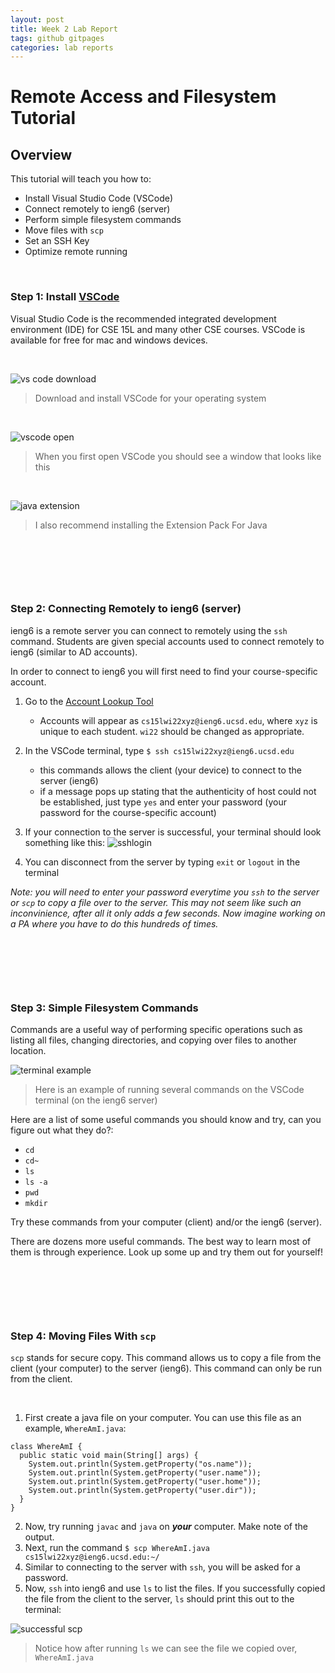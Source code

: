 ```yaml
---
layout: post
title: Week 2 Lab Report
tags: github gitpages
categories: lab reports
---
```


# Remote Access and Filesystem Tutorial

## Overview

This tutorial will teach you how to:
- Install Visual Studio Code (VSCode)
- Connect remotely to ieng6 (server)
- Perform simple filesystem commands
- Move files with `scp`
- Set an SSH Key
- Optimize remote running


<p>&nbsp;</p>

### Step 1: Install <a href="https://code.visualstudio.com/download" target="_blank">VSCode</a>
Visual Studio Code is the recommended integrated development environment (IDE) for CSE 15L and many other CSE courses. VSCode is available for free for mac and windows devices.
<p>&nbsp;</p>

![vs code download](https://bsalinassanchez.github.io/cse15l-lab-reports/images/vscode-download.png)
>Download and install VSCode for your operating system
<p>&nbsp;</p>

![vscode open](https://bsalinassanchez.github.io/cse15l-lab-reports/images/vscode-open.png)
>When you first open VSCode you should see a window that looks like this
<p>&nbsp;</p>

![java extension](https://bsalinassanchez.github.io/cse15l-lab-reports/images/java-extension.png)
>I also recommend installing the Extension Pack For Java
<p>&nbsp;</p>
<p>&nbsp;</p>
<p>&nbsp;</p>

### Step 2: Connecting Remotely to ieng6 (server)
ieng6 is a remote server you can connect to remotely using the `ssh` command. Students are given special accounts used to connect remotely to ieng6 (similar to AD accounts).

In order to connect to ieng6 you will first need to find your course-specific account.

1. Go to the <a href="https://sdacs.ucsd.edu/~icc/index.php" target="_blank">Account Lookup Tool</a>
    * Accounts will appear as `cs15lwi22xyz@ieng6.ucsd.edu`, where `xyz` is unique to each student. `wi22` should be changed as appropriate.
2. In the VSCode terminal, type `$ ssh cs15lwi22xyz@ieng6.ucsd.edu`
    * this commands allows the client (your device) to connect to the server (ieng6)
    * if a message pops up stating that the authenticity of host could not be established, just type `yes` and enter your password (your password for the course-specific account)
3. If your connection to the server is successful, your terminal should look something like this:
![sshlogin](https://bsalinassanchez.github.io/cse15l-lab-reports/images/sshlogin.png)

4. You can disconnect from the server by typing `exit` or `logout` in the terminal

*Note: you will need to enter your password everytime you `ssh` to the server or `scp` to copy a file over to the server. This may not seem like such an inconvinience, after all it only adds a few seconds. Now imagine working on a PA where you have to do this hundreds of times.*
<p>&nbsp;</p>
<p>&nbsp;</p>
<p>&nbsp;</p>

### Step 3: Simple Filesystem Commands
Commands are a useful way of performing specific operations such as listing all files, changing directories, and copying over files to another location. 

![terminal example](https://bsalinassanchez.github.io/cse15l-lab-reports/images/terminal-examples.png)
>Here is an example of running several commands on the VSCode terminal (on the ieng6 server)

Here are a list of some useful commands you should know and try, can you figure out what they do?:

- `cd`
- `cd~`
- `ls`
- `ls -a`
- `pwd`
- `mkdir`

Try these commands from your computer (client) and/or the ieng6 (server).

There are dozens more useful commands. The best way to learn most of them is through experience. Look up some up and try them out for yourself!
<p>&nbsp;</p>
<p>&nbsp;</p>
<p>&nbsp;</p>

### Step 4: Moving Files With `scp`
`scp` stands for secure copy. This command allows us to copy a file from the client (your computer) to the server (ieng6). This command can only be run from the client.
<p>&nbsp;</p>

1. First create a java file on your computer. You can use this file as an example, `WhereAmI.java`:
```
class WhereAmI {
  public static void main(String[] args) {
    System.out.println(System.getProperty("os.name"));
    System.out.println(System.getProperty("user.name"));
    System.out.println(System.getProperty("user.home"));
    System.out.println(System.getProperty("user.dir"));
  }
}
```
2. Now, try running `javac` and `java` on ***your*** computer. Make note of the output.
3. Next, run the command `$ scp WhereAmI.java cs15lwi22xyz@ieng6.ucsd.edu:~/`
4. Similar to connecting to the server with `ssh`, you will be asked for a password.
5. Now, `ssh` into ieng6 and use `ls` to list the files. If you successfully copied the file from the client to the server, `ls` should print this out to the terminal:

![successful scp](https://bsalinassanchez.github.io/cse15l-lab-reports/images/scp.png)
>Notice how after running `ls` we can see the file we copied over, `WhereAmI.java`


